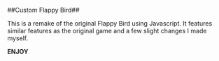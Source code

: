 ##Custom Flappy Bird##

This is a remake of the original Flappy Bird using Javascript. It features similar features as the original game and a few slight changes I made myself.

**ENJOY**
